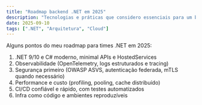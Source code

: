 ```yaml
---
title: "Roadmap backend .NET em 2025"
description: "Tecnologias e práticas que considero essenciais para um backend moderno com .NET."
date: 2025-09-10
tags: [".NET", "Arquitetura", "Cloud"]
---
```


Alguns pontos do meu roadmap para times .NET em 2025:

1. .NET 9/10 e C# moderno, minimal APIs e HostedServices
2. Observabilidade (OpenTelemetry, logs estruturados e tracing)
3. Segurança primeiro (OWASP ASVS, autenticação federada, mTLS quando necessário)
4. Performance e custo (profiling, pooling, cache distribuído)
5. CI/CD confiável e rápido, com testes automatizados
6. Infra como código e ambientes reproduzíveis
